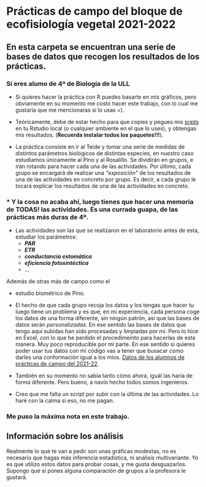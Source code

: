 # Prácticas de campo del bloque de ecofisiología vegetal 2021-2022

## En esta carpeta se encuentran una serie de bases de datos que recogen los resultados de los prácticas. 

### Si eres alumo de 4º de Biología de la ULL

* Si quieres hacer la práctica con R puedes basarte en mis gráficos, pero obviamente en su momento me costó hacer este trabajo, con lo cual me gustaría que me mencionaras si lo usas =). 

* Teóricamente, debe de estar hecho para que copies y pegues mis [sripts](https://github.com/Juankkar/cuarto_carrera/tree/main/AFV/practicas_camp/scripts) en tu Rstudio local (o cualquier ambiente en el que lo uses), y obtengas mis resultados. (**Recuerda instalar todos los paquetes!!!**).

* La práctica consiste en ir al Teide y tomar una serie de medidas de distintos parámetros biológicos de distintas especies, en nuestro caso estudiamos únicamente al Pino y al Rosalillo. Se dividirán en grupos, e irán rotando para hacer cada una de las actividades. Por último, cada grupo se encargará de realizar una *"exposición"* de los resultados de una de las actividades en concreto por grupo. Es decir, a cada grupo le tocará explicar los resultados de una de las actividades en concreto.

### * Y la cosa no acaba ahí, luego tienes que hacer una memoria de TODAS! las actividades. Es una currada guapa, de las prácticas más duras de 4º.

* Las actividades son las que se realizaron en el laboratorio antes de esta, estudiar los parámetros: 
  - ***PAR***
  - ***ETR***
  - ***conductancia estomática***
  - ***eficiencia fotosintéctica***
  - ... 
  
Además de otras más de campo como el 
  - estudio biométrico de Pino. 

* El hecho de que cada grupo recoja los datos y los tengas que hacer tu luego tiene un problema y es que, en mi experiencia, cada persona coge los datos de una forma diferente, sin ningún patrón, así que las bases de datos serán *personalizadas*. En ese sentido las bases de datos que tengo aquí subidas han sido procesadas y limpiadas por mí. Pero lo hice en Excel, con lo que he perdido el procedimeinto para hacerlas de esta manera. Muy poco reproducible por mi parte. En ese sentido si quieres poder usar tus datos con mi código vas a tener que busacar como darles una conformación igual a los míos. [Datos de los alumnos de prácticas de campo del 2021-22](https://github.com/Juankkar/cuarto_carrera/tree/main/AFV/practicas_camp/bases_datos). 

* También en su momento no sabía tanto cómo ahora, iguál las haría de forma diferente. Pero bueno, a navío hecho todos somos ingenieros.
  
* Creo que me falta un script por subir con la última de las actividades. Lo haré con la calma si eso, no me pagan.

### Me puso la máxima nota en este trabajo.

## Información sobre los análisis

Realmente lo que te van a pedir son unas gráficas modestas, no es necesario que hagas más inferencia estadística, ni análisis multivariante. Yo es que utilizo estos datos para probar cosas, y me gusta desguazarlos. Supongo que si pones alguna comparación de grupos a la profesora le gustará.
